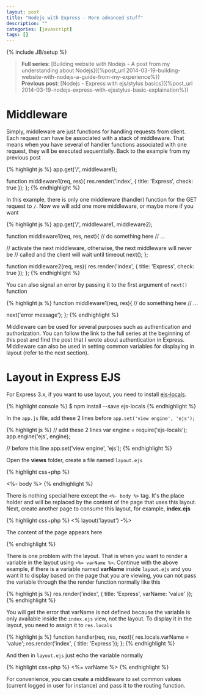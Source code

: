 ```yaml
---
layout: post
title: "Nodejs with Express - More advanced stuff"
description: ""
categories: [javascript]
tags: []
---
```

{% include JB/setup %}

> **Full series**:
> [Building website with Nodejs - A post from my understanding about Nodejs]({%post_url 2014-03-19-building-website-with-nodejs-a-guide-from-my-experience%})  
> **Previous post**: [Nodejs - Express with ejs/stylus basics]({%post_url 2014-03-19-nodejs-express-with-ejsstylus-basic-explaination%})

# Middleware

Simply, middleware are just functions for handling requests from client. Each
request can have be associated with a stack of middleware. That means when you
have several of handler functions associated with one request, they will be
executed sequentially. Back to the example from my previous post

{% highlight js %}
app.get('/', middleware1);

function middleware1(req, res){
  res.render('index', { title: 'Express', check: true });
};
{% endhighlight %}

In this example, there is only one middleware (handler) function for the GET
request to `/`. Now we will add one more middleware, or maybe more if you want

{% highlight js %}
app.get('/', middleware1, middleware2);

function middleware1(req, res, next){
  // do something here
  // ...

  // activate the next middleware, otherwise, the next middleware will never be
  // called and the client will wait until timeout
  next();
};

function middleware2(req, res){
  res.render('index', { title: 'Express', check: true });
};
{% endhighlight %}

<!-- more -->

You can also signal an error by passing it to the first argument of `next()`
function

{% highlight js %}
function middleware1(req, res){
  // do something here
  // ...
  
  next('error message');
};
{% endhighlight %}

Middleware can be used for several purposes such as authentication and
authorization. You can follow the link to the full series at the beginning of
this post and find the post that I wrote about authentication in Express.
Middleware can also be used in setting common variables for displaying in layout
(refer to the next section).

# Layout in Express EJS

For Express 3.x, if you want to use layout, you need to install
[ejs-locals](https://www.npmjs.org/package/ejs-locals).

{% highlight console %}
$ npm install --save ejs-locals
{% endhighlight %}

In the `app.js` file, add these 2 lines before `app.set('view engine', 'ejs');`

{% highlight js %}
// add these 2 lines
var engine = require('ejs-locals');
app.engine('ejs', engine);

// before this line
app.set('view engine', 'ejs');
{% endhighlight %}

Open the **views** folder, create a file named `layout.ejs`

{% highlight css+php %}
<!DOCTYPE html>
<html>
  <head>
    <title>My title</title>
    <link rel='stylesheet' href='/stylesheets/style.css' />
  </head>
  <body>
    <%- body %>
  </body>
</html>
{% endhighlight %}

There is nothing special here except the `<%- body %>` tag. It's the place
holder and will be replaced by the content of the page that uses this layout.
Next, create another page to consume this layout, for example, **index.ejs**

{% highlight css+php %}
<% layout('layout') -%>

<p>The content of the page appears here</p>
{% endhighlight %}

There is one problem with the layout. That is when you want to render a variable
in the layout using `<%= varName %>`. Continue with the above example, if there
is a variable named **varName** inside `layout.ejs` and you want it to display
based on the page that you are viewing, you can not pass the variable through
the the render function normally like this

{% highlight js %}
res.render('index', { title: 'Express', varName: 'value' });
{% endhighlight %}

You will get the error that varName is not defined because the variable is only
available inside the `index.ejs` view, not the layout. To display it in the
layout, you need to assign it to `res.locals`

{% highlight js %}
function handler(req, res, next){
  res.locals.varName = 'value';
  res.render('index', { title: 'Express'});
};
{% endhighlight %}

And then in `layout.ejs` just echo the variable normally

{% highlight css+php %}
<%= varName %>
{% endhighlight %}

For convenience, you can create a middleware to set common values (current
logged in user for instance) and pass it to the routing function.
